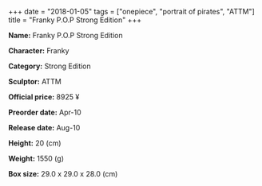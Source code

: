 +++
date = "2018-01-05"
tags = ["onepiece", "portrait of pirates", "ATTM"]
title = "Franky P.O.P Strong Edition"
+++

**Name:** Franky P.O.P Strong Edition

**Character:** Franky

**Category:** Strong Edition 

**Sculptor:** ATTM

**Official price:** 8925 ¥

**Preorder date:** Apr-10

**Release date:** Aug-10

**Height:** 20 (cm)

**Weight:** 1550 (g)

**Box size:** 29.0 x 29.0 x 28.0 (cm)


